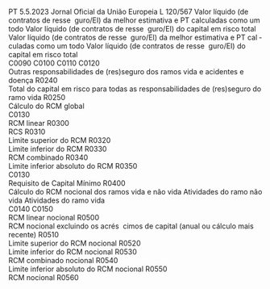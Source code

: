 PT  5.5.2023 Jornal Oficial da União Europeia L 120/567
 Valor líquido (de 
contratos de resse ­
guro/EI) da melhor 
estimativa e PT 
calculadas como 
um todo  Valor líquido (de 
contratos de resse ­
guro/EI) do capital 
em risco total  Valor líquido (de 
contratos de resse ­
guro/EI) da melhor 
estimativa e PT cal ­
culadas como um 
todo  Valor líquido (de 
contratos de resse ­
guro/EI) do capital 
em risco total  
C0090  C0100  C0110  C0120  
Outras responsabilidades de (res)seguro dos ramos vida e acidentes e doença  R0240  
Total do capital em risco para todas as responsabilidades de (res)seguro do ramo vida  R0250  
Cálculo do RCM global  
C0130  
RCM linear  R0300  
RCS  R0310  
Limite superior do RCM  R0320  
Limite inferior do RCM  R0330  
RCM combinado  R0340  
Limite inferior absoluto do RCM  R0350  
C0130  
Requisito de Capital Mínimo  R0400  
Cálculo do RCM nocional dos ramos vida e 
não vida  Atividades do ramo 
não vida  Atividades do ramo 
vida  
C0140  C0150  
RCM linear nocional  R0500  
RCM nocional excluindo os acrés ­
cimos de capital (anual ou cálculo 
mais recente)  R0510  
Limite superior do RCM nocional  R0520  
Limite inferior do RCM nocional  R0530  
RCM combinado nocional  R0540  
Limite inferior absoluto do RCM 
nocional  R0550  
RCM nocional  R0560